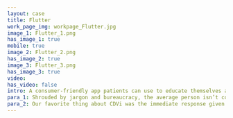 ```yaml
---
layout: case
title: Flutter
work_page_img: workpage_Flutter.jpg
image_1: Flutter_1.png
has_image_1: true
mobile: true
image_2: Flutter_2.png
has_image_2: true
image_3: Flutter_3.png
has_image_3: true
video:
has_video: false
intro: A consumer-friendly app patients can use to educate themselves about their heart health, have more meaningful interactions with their PCP, and see just how much impact small lifestyle changes can have on their heart health.
para_1: Shrouded by jargon and bureaucracy, the average person isn’t comfortable confidently navigating the medical space. Information is presented in an overwhelming, unabridged format with an unnecessary formal tone. Flutter bridges the gap between professional and layman by offering a streamlined but still knowledge-rich cardiac health resource in colloquial terms. Supported by strong comprehensive research, Flutter offers incredible value to the scientific & medically-inclined about cardiac risk. We believe that by going commercial, we can offer all the value Flutter offers to those on the other side of the spectrum - the patients.
para_2: Our favorite thing about CDVi was the immediate response given upon input. We wanted to stay true to this experience, so it was paramount that we make Flutter as ‘alive’ as possible. In addition, the biggest user trend we noticed in our market research was that users don’t always have the requested medical info. To make their Flutter experience as easy and engaging as possible, we included built in conveniences as much as we could. Finally, Flutter would be the first app in the heart care space where users could have an interactive area to project lifestyle changes and see the results. This was another tribute to CDVi and we hope that by being presented with realistic and achievable milestones, this will facilitate conversation between the patient and their doctor about how to best implement those lifestyle changes.
---
```

